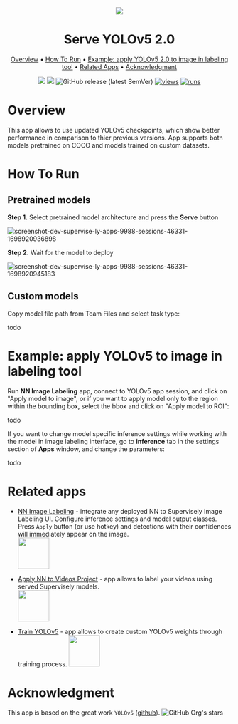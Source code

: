 <div align="center" markdown>
<img src="https://github.com/supervisely-ecosystem/yolov5_2.0/assets/115161827/b31718cf-560a-4924-b048-dbfc57748898"/>  

# Serve YOLOv5 2.0

<p align="center">
  <a href="#Overview">Overview</a> •
  <a href="#How-To-Run">How To Run</a> •
  <a href="#example-apply-yolov5-20-to-image-in-labeling-tool">Example: apply YOLOv5 2.0 to image in labeling tool</a> •
  <a href="#Related-apps">Related Apps</a> •
  <a href="#Acknowledgment">Acknowledgment</a>
</p>

[![](https://img.shields.io/badge/supervisely-ecosystem-brightgreen)](https://ecosystem.supervise.ly/apps/supervisely-ecosystem/yolov5_2.0/serve)
[![](https://img.shields.io/badge/slack-chat-green.svg?logo=slack)](https://supervise.ly/slack)
![GitHub release (latest SemVer)](https://img.shields.io/github/v/release/supervisely-ecosystem/yolov5_2.0)
[![views](https://app.supervise.ly/img/badges/views/supervisely-ecosystem/yolov5_2.0/serve.png)](https://supervise.ly)
[![runs](https://app.supervise.ly/img/badges/runs/supervisely-ecosystem/yolov5_2.0/serve.png)](https://supervise.ly)

</div>

# Overview

This app allows to use updated YOLOv5 checkpoints, which show better performance in comparison to thier previous versions. App supports both models pretrained on COCO and models trained on custom datasets.

# How To Run

## Pretrained models

**Step 1.** Select pretrained model architecture and press the **Serve** button

![screenshot-dev-supervise-ly-apps-9988-sessions-46331-1698920936898](https://github.com/supervisely-ecosystem/yolov5_2.0/assets/115161827/4e9333dd-8be6-45c8-a7e1-f5bc60dfed97)

**Step 2.** Wait for the model to deploy

![screenshot-dev-supervise-ly-apps-9988-sessions-46331-1698920945183](https://github.com/supervisely-ecosystem/yolov5_2.0/assets/115161827/c050c7eb-0d16-44c0-94cd-05303af0b48e)

## Custom models

Copy model file path from Team Files and select task type:

todo

# Example: apply YOLOv5 to image in labeling tool

Run **NN Image Labeling** app, connect to YOLOv5 app session, and click on "Apply model to image", or if you want to apply model only to the region within the bounding box, select the bbox and click on "Apply model to ROI":

todo

If you want to change model specific inference settings while working with the model in image labeling interface, go to **inference** tab in the settings section of **Apps** window, and change the parameters:

todo

# Related apps

- [NN Image Labeling](https://ecosystem.supervise.ly/apps/supervisely-ecosystem%252Fnn-image-labeling%252Fannotation-tool) - integrate any deployed NN to Supervisely Image Labeling UI. Configure inference settings and model output classes. Press `Apply` button (or use hotkey) and detections with their confidences will immediately appear on the image.   
    <img data-key="sly-module-link" data-module-slug="supervisely-ecosystem/nn-image-labeling/annotation-tool" src="https://i.imgur.com/hYEucNt.png" height="70px" margin-bottom="20px"/>

- [Apply NN to Videos Project](https://ecosystem.supervise.ly/apps/apply-nn-to-videos-project) - app allows to label your videos using served Supervisely models.  
  <img data-key="sly-module-link" data-module-slug="supervisely-ecosystem/apply-nn-to-videos-project" src="https://imgur.com/LDo8K1A.png" height="70px" margin-bottom="20px" />

- [Train YOLOv5](https://ecosystem.supervise.ly/apps/supervisely-ecosystem/yolov5_2.0/train) - app allows to create custom YOLOv5 weights through training process.
    <img data-key="sly-module-link" data-module-slug="supervisely-ecosystem/yolov5_2.0/train" src="https://github.com/supervisely-ecosystem/yolov5_2.0/assets/115161827/b9352f75-f3c4-485c-a763-91a7f8401f09" height="70px" margin-bottom="20px"/>

    
# Acknowledgment

This app is based on the great work `YOLOv5` ([github](https://github.com/ultralytics/ultralytics)). ![GitHub Org's stars](https://img.shields.io/github/stars/ultralytics/ultralytics?style=social)




